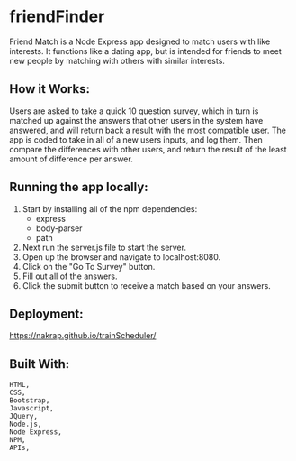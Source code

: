 # friendFinder
Friend Match is a Node Express app designed to match users with like interests. It functions like a dating app, but is intended for friends to meet new people by matching with others with similar interests. 

## How it Works:

Users are asked to take a quick 10 question survey, which in turn is matched up against the answers that other users in the system have answered, and will return back a result with the most compatible user. The app is coded to take in all of a new users inputs, and log them. Then compare the differences with other users, and return the result of the least amount of difference per answer. 


## Running the app locally:

1.  Start by installing all of the npm dependencies:
    - express
    - body-parser
    - path
2. Next run the server.js file to start the server.
3. Open up the browser and navigate to localhost:8080.
4. Click on the "Go To Survey" button.
5. Fill out all of the answers.
6. Click the submit button to receive a match based on your answers.


## Deployment:

https://nakrap.github.io/trainScheduler/


## Built With:
```
HTML,
CSS,
Bootstrap,
Javascript,
JQuery,
Node.js,
Node Express,
NPM,
APIs,
```
